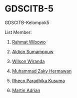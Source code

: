 # GDSCITB-5
GDSCITB-Kelompok5 

List Member:

1. <a href="https://github.com/rahmat-wi">Rahmat Wibowo</a>
2. <p><a href="https://github.com/dionpouw">Aldion Sumampouw</a></p>
3. <p><a href="https://github.com/wilson0257">WIlson Wiranda</a></p>
4. <p><a href="https://github.com/ZakyHermawan">Muhammad Zaky Hermawan</a></p>
5. <p><a href="https://github.com/Rhecoparadhika">Rheco Paradhika Kusuma</a></p>
6. <p><a href="https://github.com/martinbandung">Martin Adrian</a></p>
